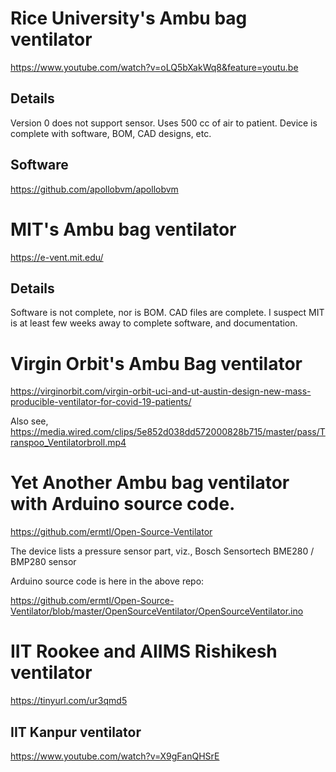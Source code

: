 # Rice University's Ambu bag ventilator

https://www.youtube.com/watch?v=oLQ5bXakWq8&feature=youtu.be

## Details
   Version 0 does not support sensor.  Uses 500 cc of air to patient.
   Device is complete with software, BOM, CAD designs, etc.
   
## Software

https://github.com/apollobvm/apollobvm


# MIT's Ambu bag ventilator

https://e-vent.mit.edu/

## Details
   Software is not complete, nor is BOM.  CAD files are complete.
   I suspect MIT is at least few weeks away to complete software,
   and documentation.

# Virgin Orbit's Ambu Bag ventilator

https://virginorbit.com/virgin-orbit-uci-and-ut-austin-design-new-mass-producible-ventilator-for-covid-19-patients/

Also see, https://media.wired.com/clips/5e852d038dd572000828b715/master/pass/Transpoo_Ventilatorbroll.mp4

# Yet Another Ambu bag ventilator with Arduino source code.

https://github.com/ermtl/Open-Source-Ventilator

The device lists a pressure sensor part, viz., Bosch Sensortech BME280 / BMP280 sensor

Arduino source code is here in the above repo:

https://github.com/ermtl/Open-Source-Ventilator/blob/master/OpenSourceVentilator/OpenSourceVentilator.ino

# IIT Rookee and AIIMS Rishikesh ventilator

https://tinyurl.com/ur3qmd5

## IIT Kanpur ventilator

https://www.youtube.com/watch?v=X9gFanQHSrE


